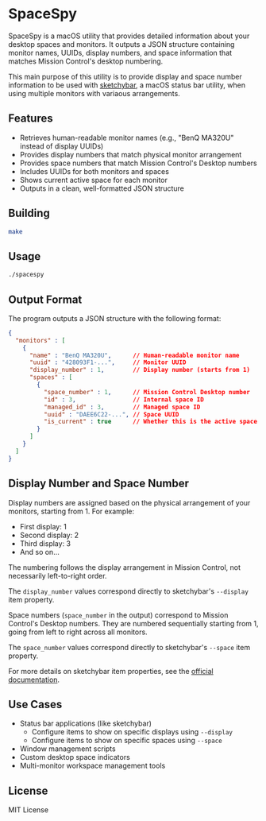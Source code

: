 # SpaceSpy

SpaceSpy is a macOS utility that provides detailed information about your desktop spaces and monitors. It outputs a JSON structure containing monitor names, UUIDs, display numbers, and space information that matches Mission Control's desktop numbering.

This main purpose of this utility is to provide display and space number information to be used with [sketchybar](https://github.com/FelixKratz/sketchybar), a macOS status bar utility, when using multiple monitors with variaous arrangements.

## Features

- Retrieves human-readable monitor names (e.g., "BenQ MA320U" instead of display UUIDs)
- Provides display numbers that match physical monitor arrangement
- Provides space numbers that match Mission Control's Desktop numbers
- Includes UUIDs for both monitors and spaces
- Shows current active space for each monitor
- Outputs in a clean, well-formatted JSON structure

## Building

```bash
make
```

## Usage

```bash
./spacespy
```

## Output Format

The program outputs a JSON structure with the following format:

```json
{
  "monitors" : [
    {
      "name" : "BenQ MA320U",      // Human-readable monitor name
      "uuid" : "428093F1-...",     // Monitor UUID
      "display_number" : 1,        // Display number (starts from 1)
      "spaces" : [
        {
          "space_number" : 1,      // Mission Control Desktop number
          "id" : 3,                // Internal space ID
          "managed_id" : 3,        // Managed space ID
          "uuid" : "DAEE6C22-...", // Space UUID
          "is_current" : true      // Whether this is the active space
        }
      ]
    }
  ]
}
```

## Display Number and Space Number

Display numbers are assigned based on the physical arrangement of your monitors, starting from 1. For example:
- First display: 1
- Second display: 2
- Third display: 3
- And so on...

The numbering follows the display arrangement in Mission Control, not necessarily left-to-right order.

The `display_number` values correspond directly to sketchybar's `--display` item property.

Space numbers (`space_number` in the output) correspond to Mission Control's Desktop numbers. They are numbered sequentially starting from 1, going from left to right across all monitors.

The `space_number` values correspond directly to sketchybar's `--space` item property.

For more details on sketchybar item properties, see the [official documentation](https://felixkratz.github.io/SketchyBar/config/items).

## Use Cases

- Status bar applications (like sketchybar)
  - Configure items to show on specific displays using `--display`
  - Configure items to show on specific spaces using `--space`
- Window management scripts
- Custom desktop space indicators
- Multi-monitor workspace management tools

## License

MIT License
